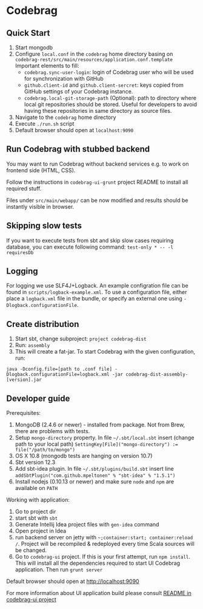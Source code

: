 # Codebrag

Quick Start
---

1. Start mongodb
2. Configure `local.conf` in the `codebrag` home directory basing on `codebrag-rest/src/main/resources/application.conf.template`
Important elements to fill:
    * `codebrag.sync-user-login`: login of Codebrag user who will be used for synchronization with GitHub
    * `github.client-id` and `github.client-sercret`: keys copied from GitHub settings of your Codebrag instance.
    * `codebrag.local-git-storage-path` (Optional): path to directory where local git repositories should be stored. Useful for developers to avoid having these repositories in same directory as source files.
3. Navigate to the `codebrag` home directory
4. Execute `./run.sh` script
5. Default browser should open at `localhost:9090`

Run Codebrag with stubbed backend
---

You may want to run Codebrag without backend services e.g. to work on frontend side (HTML, CSS).

Follow the instructions in `codebrag-ui-grunt` project README to install all required stuff.

Files under `src/main/webapp/` can be now modified and results should be instantly visible in browser.

Skipping slow tests
---
If you want to execute tests from sbt and skip slow cases requiring database, you can execute following command:
`test-only * -- -l requiresDb`

Logging
---

For logging we use SLF4J+Logback. An example configration file can be found in `scripts/logback-example.xml`. To use a
configuration file, either place a `logback.xml` file in the bundle, or specify an external one using
`-Dlogback.configurationFile`.

Create distribution
---

1. Start sbt, change subproject: `project codebrag-dist`
2. Run: `assembly`
3. This will create a fat-jar. To start Codebrag with the given configuration, run:

````
java -Dconfig.file=[path to .conf file] -Dlogback.configurationFile=logback.xml -jar codebrag-dist-assembly-[version].jar
````

Developer guide
---

Prerequisites:

1. MongoDB (2.4.6 or newer) - installed from package. Not from Brew, there are problems with tests.
2. Setup `mongo-directory` property. In file `~/.sbt/local.sbt` insert (change path to your local path) `SettingKey[File]("mongo-directory") := file("/path/to/mongo")`
3. OS X 10.8 (mongodb tests are hanging on version 10.7)
4. Sbt version 12.3
5. Add sbt-idea plugin. In file `~/.sbt/plugins/build.sbt` insert line `addSbtPlugin("com.github.mpeltonen" % "sbt-idea" % "1.5.1")`
6. Install nodejs (0.10.13 or newer) and make sure `node` and `npm` are available on `PATH`

Working with application:

1. Go to project dir
2. start sbt with `sbt`
3. Generate Intellij Idea project files with `gen-idea` command
4. Open project in Idea
5. run backend server on jetty with `~;container:start; container:reload /`. Project will be recompiled & redeployed every time Scala sources will be changed.
6. Go to `codebrag-ui` project. If this is your first attempt, run `npm install`. This will install all the dependencies required to start UI Codebrag application. Then run `grunt server`

Default browser should open at [http://localhost:9090](http://localhost:9090)

For more information about UI application build please consult [README in codebrag-ui project](codebrag-ui/)
